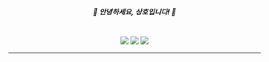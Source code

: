 <!DOCTYPE html>
<html>
<head>
<meta charset = "UTF-8">
</head>
<body>

<div style="margin: 40px;" align = "center">


<h5>👋 안녕하세요, 상호입니다! 👋</h5>


</div>

 

<div align="center">


<a href="https://marchbreeze.notion.site"><img src="https://img.shields.io/badge/Notion-000000?style=flat-square&logo=Notion&logoColor=white"/></a>
  <a href="https://www.instagram.com/sangho.kk"><img src="https://img.shields.io/badge/Instagram-df657c?style=flat-square&logo=Instagram&logoColor=white"/></a>
<a href="mailto:marchbreeze03@gmail.com"><img src="https://img.shields.io/badge/Gmail-EA4335?style=flat-square&logo=Gmail&logoColor=white&link=mailto:hee.hortus@gmail.com"/></a>

<hr/>
